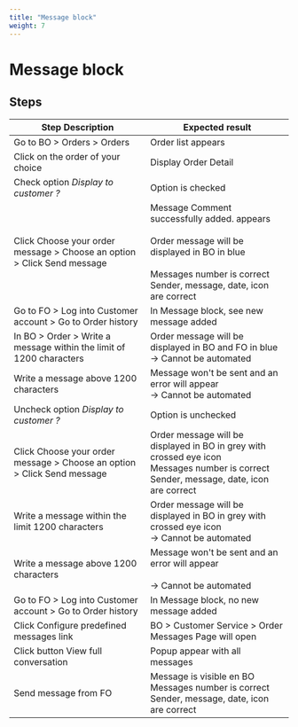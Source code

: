 ```yaml
---
title: "Message block"
weight: 7
---
```


# Message block
## Steps
| Step Description | Expected result |
| ----- | ----- |
| Go to BO > Orders > Orders | Order list appears |
| Click on the order of your choice | Display Order Detail |
| Check option *Display to customer ?* | Option is checked |
| Click Choose your order message > Choose an option > Click Send message | Message Comment successfully added. appears<br><br>Order message will be displayed in BO in blue<br><br>Messages number is correct<br>Sender, message, date, icon are correct |
| Go to FO > Log into Customer account > Go to Order history | In Message block, see new message added |
| In BO > Order > Write a message within the limit of 1200 characters | Order message will be displayed in BO and FO in blue<br>-> Cannot be automated |
| Write a message above 1200 characters | Message won't be sent and an error will appear<br>-> Cannot be automated |
| Uncheck option *Display to customer ?* | Option is unchecked |
| Click Choose your order message > Choose an option > Click Send message | Order message will be displayed in BO in grey with crossed eye icon<br>Messages number is correct<br>Sender, message, date, icon are correct |
| Write a message within the limit 1200 characters | Order message will be displayed in BO in grey with crossed eye icon<br>-> Cannot be automated |
| Write a message above 1200 characters | Message won't be sent and an error will appear<br><br>-> Cannot be automated |
| Go to FO > Log into Customer account > Go to Order history | In Message block, no new message added |
| Click Configure predefined messages link | BO > Customer Service > Order Messages Page will open |
| Click button View full conversation | Popup appear with all messages |
| Send message from FO | Message is visible en BO<br>Messages number is correct<br>Sender, message, date, icon are correct |
